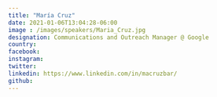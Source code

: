 ```yaml
---
title: "María Cruz"
date: 2021-01-06T13:04:28-06:00
image : /images/speakers/Maria_Cruz.jpg
designation: Communications and Outreach Manager @ Google
country: 
facebook: 
instagram: 
twitter: 
linkedin: https://www.linkedin.com/in/macruzbar/
github: 
---
```



